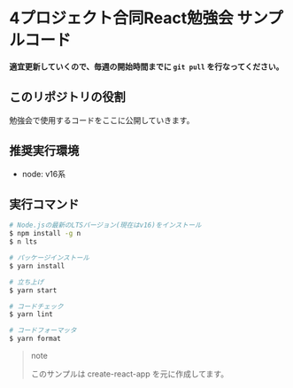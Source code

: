 # 4プロジェクト合同React勉強会 サンプルコード
**適宜更新していくので、毎週の開始時間までに `git pull` を行なってください。**

## このリポジトリの役割
勉強会で使用するコードをここに公開していきます。

## 推奨実行環境
- node: v16系

## 実行コマンド
```bash
# Node.jsの最新のLTSバージョン(現在はv16)をインストール
$ npm install -g n
$ n lts
```

```bash
# パッケージインストール
$ yarn install

# 立ち上げ
$ yarn start

# コードチェック
$ yarn lint

# コードフォーマッタ
$ yarn format
```

> note
>
> このサンプルは create-react-app を元に作成してます。
